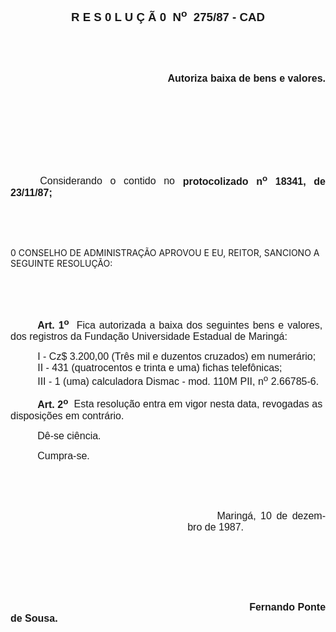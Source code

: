 <body lang=PT-BR style='tab-interval:35.4pt'>

<div class=Section1>

<p class=MsoNormal align=center style='text-align:center'><b style='mso-bidi-font-weight:
normal'><span style='font-size:14.0pt;mso-bidi-font-size:10.0pt;font-family:
Arial'>R E S 0 L U Ç Ã 0<span style="mso-spacerun: yes">  </span>N<sup>o</sup><span
style="mso-spacerun: yes">  </span>275/87 - CAD<o:p></o:p></span></b></p>

<p class=MsoNormal style='text-align:justify'><span style='font-size:12.0pt;
mso-bidi-font-size:10.0pt;font-family:Arial'><![if !supportEmptyParas]>&nbsp;<![endif]><o:p></o:p></span></p>

<p class=MsoNormal style='text-align:justify'><span style='font-size:12.0pt;
mso-bidi-font-size:10.0pt;font-family:Arial'><![if !supportEmptyParas]>&nbsp;<![endif]><o:p></o:p></span></p>

<p class=MsoNormal align=right style='text-align:right'><b><span
style='font-size:12.0pt;mso-bidi-font-size:10.0pt;font-family:Arial'>Autoriza
baixa de bens e valores.<o:p></o:p></span></b></p>

<p class=MsoNormal style='text-align:justify'><span style='font-size:12.0pt;
mso-bidi-font-size:10.0pt;font-family:Arial'><![if !supportEmptyParas]>&nbsp;<![endif]><o:p></o:p></span></p>

<p class=MsoNormal style='text-align:justify'><span style='font-size:12.0pt;
mso-bidi-font-size:10.0pt;font-family:Arial'><![if !supportEmptyParas]>&nbsp;<![endif]><o:p></o:p></span></p>

<p class=MsoNormal style='text-align:justify'><span style='font-size:12.0pt;
mso-bidi-font-size:10.0pt;font-family:Arial'><![if !supportEmptyParas]>&nbsp;<![endif]><o:p></o:p></span></p>

<p class=MsoNormal style='text-align:justify'><span style='font-size:12.0pt;
mso-bidi-font-size:10.0pt;font-family:Arial'><![if !supportEmptyParas]>&nbsp;<![endif]><o:p></o:p></span></p>

<p class=MsoNormal style='text-align:justify;text-indent:35.4pt'><span
style='font-size:12.0pt;mso-bidi-font-size:10.0pt;font-family:Arial'>Considerando
o contido no <b>protocolizado n<sup>o</sup> 18341, de 23/11/87;</b><o:p></o:p></span></p>

<p class=MsoNormal style='text-align:justify'><span style='font-size:12.0pt;
mso-bidi-font-size:10.0pt;font-family:Arial'><![if !supportEmptyParas]>&nbsp;<![endif]><o:p></o:p></span></p>

<p class=MsoNormal style='text-align:justify'><span style='font-size:12.0pt;
mso-bidi-font-size:10.0pt;font-family:Arial'><![if !supportEmptyParas]>&nbsp;<![endif]><o:p></o:p></span></p>

<p class=MsoBodyTextIndent>0 CONSELHO DE ADMINISTRAÇÃO APROVOU E EU, REITOR,
SANCIONO A SEGUINTE RESOLUÇÃO:</p>

<p class=MsoNormal style='text-align:justify'><span style='font-size:12.0pt;
mso-bidi-font-size:10.0pt;font-family:Arial'><![if !supportEmptyParas]>&nbsp;<![endif]><o:p></o:p></span></p>

<p class=MsoNormal style='text-align:justify'><span style='font-size:12.0pt;
mso-bidi-font-size:10.0pt;font-family:Arial'><![if !supportEmptyParas]>&nbsp;<![endif]><o:p></o:p></span></p>

<p class=MsoNormal style='margin-right:3.6pt;text-align:justify;text-indent:
32.4pt'><b><span style='font-size:12.0pt;mso-bidi-font-size:10.0pt;font-family:
Arial'>Art. 1<sup>o</sup></span></b><span style='font-size:12.0pt;mso-bidi-font-size:
10.0pt;font-family:Arial'><span style="mso-spacerun: yes">  </span>Fica
autorizada a baixa dos seguintes bens e valores, dos registros da Fundação
Universidade Estadual de Maringá:<o:p></o:p></span></p>

<p class=MsoNormal style='margin-top:0cm;margin-right:3.6pt;margin-bottom:0cm;
margin-left:75.6pt;margin-bottom:.0001pt;text-align:justify;text-indent:-43.2pt;
tab-stops:75.6pt'><span style='font-size:12.0pt;mso-bidi-font-size:10.0pt;
font-family:Arial;mso-bidi-font-style:italic'>I - Cz$ 3.200,00 (Três mil e
duzentos cruzados) em numerário;<o:p></o:p></span></p>

<p class=MsoNormal style='margin-top:0cm;margin-right:3.6pt;margin-bottom:0cm;
margin-left:75.6pt;margin-bottom:.0001pt;text-align:justify;text-indent:-43.2pt;
tab-stops:77.4pt'><span style='font-size:12.0pt;mso-bidi-font-size:10.0pt;
font-family:Arial;mso-bidi-font-style:italic'>II - 431 (quatrocentos e trinta e
uma) fichas telefônicas;<o:p></o:p></span></p>

<p class=MsoNormal style='margin-top:0cm;margin-right:3.6pt;margin-bottom:0cm;
margin-left:75.6pt;margin-bottom:.0001pt;text-align:justify;text-indent:-43.2pt;
tab-stops:77.4pt 286.2pt 421.2pt'><span style='font-size:12.0pt;mso-bidi-font-size:
10.0pt;font-family:Arial;mso-bidi-font-style:italic'>III - 1 (uma) calculadora
Dismac - mod. 110M PII, n<sup>o</sup> 2.66785-6.<o:p></o:p></span></p>

<p class=MsoNormal style='margin-right:3.6pt;text-align:justify;text-indent:
32.4pt'><b><span style='font-size:12.0pt;mso-bidi-font-size:10.0pt;font-family:
Arial'>Art. 2<sup>o</sup></span></b><span style='font-size:12.0pt;mso-bidi-font-size:
10.0pt;font-family:Arial'><span style="mso-spacerun: yes">  </span>Esta
resolução entra em vigor nesta data, revogadas as disposições em contrário.<o:p></o:p></span></p>

<p class=MsoNormal style='margin-right:3.6pt;text-align:justify;text-indent:
32.4pt'><span style='font-size:12.0pt;mso-bidi-font-size:10.0pt;font-family:
Arial'>Dê-se ciência.<o:p></o:p></span></p>

<p class=MsoNormal style='text-align:justify;text-indent:32.4pt'><span
style='font-size:12.0pt;mso-bidi-font-size:10.0pt;font-family:Arial'>Cumpra-se.<o:p></o:p></span></p>

<p class=MsoNormal style='text-align:justify'><span style='font-size:12.0pt;
mso-bidi-font-size:10.0pt;font-family:Arial'><![if !supportEmptyParas]>&nbsp;<![endif]><o:p></o:p></span></p>

<p class=MsoNormal style='text-align:justify'><span style='font-size:12.0pt;
mso-bidi-font-size:10.0pt;font-family:Arial'><![if !supportEmptyParas]>&nbsp;<![endif]><o:p></o:p></span></p>

<p class=MsoNormal style='margin-left:212.4pt;text-align:justify;text-indent:
35.4pt'><span style='font-size:12.0pt;mso-bidi-font-size:10.0pt;font-family:
Arial'>Maringá, 10 de dezembro de <span style='mso-bidi-font-style:italic'>1987.</span>
<o:p></o:p></span></p>

<p class=MsoNormal style='margin-left:212.4pt;text-align:justify;text-indent:
35.4pt'><span style='font-size:12.0pt;mso-bidi-font-size:10.0pt;font-family:
Arial'><![if !supportEmptyParas]>&nbsp;<![endif]><o:p></o:p></span></p>

<p class=MsoNormal style='margin-left:212.4pt;text-align:justify;text-indent:
35.4pt'><span style='font-size:12.0pt;mso-bidi-font-size:10.0pt;font-family:
Arial'><![if !supportEmptyParas]>&nbsp;<![endif]><o:p></o:p></span></p>

<p class=MsoNormal style='margin-left:212.4pt;text-align:justify;text-indent:
35.4pt'><span style='font-size:12.0pt;mso-bidi-font-size:10.0pt;font-family:
Arial'><![if !supportEmptyParas]>&nbsp;<![endif]><o:p></o:p></span></p>

<p class=MsoNormal style='text-align:justify'><span style='font-size:12.0pt;
mso-bidi-font-size:10.0pt;font-family:Arial'><span style='mso-tab-count:2'>                        </span><span
style='mso-tab-count:2'>                        </span><span style='mso-tab-count:
2'>                        </span><span style='mso-tab-count:1'>            </span><b>Fernando
Ponte de Sousa.<o:p></o:p></b></span></p>

</div>

</body>
